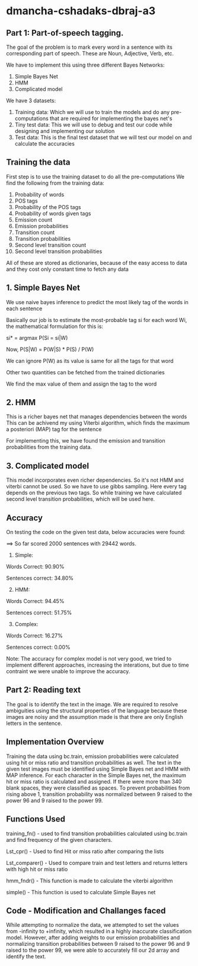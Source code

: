 # dmancha-cshadaks-dbraj-a3

## Part 1: Part-of-speech tagging.

The goal of the problem is to mark every word in a sentence with its corresponding part of speech. These are Noun, Adjective, Verb, etc.

We have to implement this using three different Bayes Networks:
1. Simple Bayes Net
2. HMM
3. Complicated model

We have 3 datasets:
1. Training data: Which we will use to train the models and do any pre-computations that are required for implementing the bayes net's 
2. Tiny test data: This we will use to debug and test our code while designing and implementing our solution
3. Test data: This is the final test dataset that we will test our model on and calculate the accuracies

## Training the data

First step is to use the training dataset to do all the pre-computations
We find the following from the training data:
1. Probability of words
2. POS tags
3. Probability of the POS tags
4. Probability of words given tags
5. Emission count
6. Emission probabilities
7. Transition count
8. Transition probabilities
9. Second level transition count
10. Second level transition probabilities

All of these are stored as dictionaries, because of the easy access to data and they cost only constant time to fetch any data

## 1. Simple Bayes Net

We use naive bayes inference to predict the most likely tag of the words in each sentence

Basically our job is to estimate the most-probable tag si for each word Wi, the mathematical formulation for this is:

si* = argmax P(Si = si|W)

Now, P(S|W) = P(W|S) * P(S) / P(W)

We can ignore P(W) as its value is same for all the tags for that word

Other two quantities can be fetched from the trained dictionaries
  

We find the max value of them and assign the tag to the word

## 2. HMM

This is a richer bayes net that manages dependencies between the words
This can be achivend my using Viterbi algorithm, which finds the maximum a posteriori (MAP) tag for the sentence

For implementing this, we have found the emission and transition probabilities from the training data.

## 3. Complicated model

This model incorporates even richer dependencies. So it's not HMM and viterbi cannot be used. So we have to use gibbs sampling.
Here every tag depends on the previous two tags.
So while training we have calculated second level transition probabilities, which will be used here.

## Accuracy

On testing the code on the given test data, below accuracies were found:

==> So far scored 2000 sentences with 29442 words.

1. Simple:

  Words Correct: 90.90%
  
  Sentences correct: 34.80%

2. HMM:

  Words Correct: 94.45%
  
  Sentences correct: 51.75%

3. Complex:
  
  Words Correct: 16.27%
  
  Sentences correct: 0.00%
  

Note: The accuracy for complex model is not very good, we tried to implement different approaches, increasing the interations, but due to time contraint we were unable to improve the accuracy.



## Part 2: Reading text

The goal is to identify the text in the image. We are required to resolve ambiguities using the structural properties of the language because these images are noisy and the assumption made is that there are only English letters in the sentence.

## Implementation Overview

Training the data using bc.train, emission probabilities were calculated using hit or miss ratio and transition probabilities as well. The text in the given test images must be identified using Simple Bayes net and HMM with MAP inference. For each character in the Simple Bayes net, the maximum hit or miss ratio is calculated and assigned. If there were more than 340 blank spaces, they were classified as spaces. To prevent probabilities from rising above 1, transition probability was normalized between 9 raised to the power 96 and 9 raised to the power 99.

## Functions Used

training_fn() - used to find transition probabilities calculated using bc.train and find frequency of the given characters.

Lst_cpr() - Used to find Hit or miss ratio after comparing the lists

Lst_comparer() - Used to compare train and test letters and returns letters with high hit or miss ratio

hmm_fndr() - This function is made to calculate the viterbi algorithm

simple() - This function is used to calculate Simple Bayes net

## Code - Modification and Challanges faced

While attempting to normalize the data, we attempted to set the values  from -infinity to +infinity, which resulted in a highly inaccurate classification model. However, after adding weights to our emission probabilities and normalizing transition probabilities between 9 raised to the power 96 and 9 raised to the power 99, we were able to accurately fill our 2d array and identify the text.

